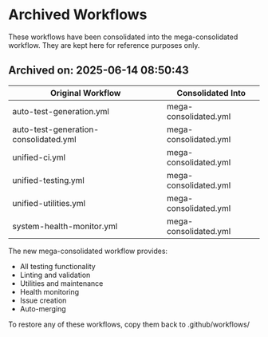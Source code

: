 # Archived Workflows

These workflows have been consolidated into the mega-consolidated workflow.
They are kept here for reference purposes only.

## Archived on: 2025-06-14 08:50:43

| Original Workflow | Consolidated Into |
|------------------|-------------------|
| auto-test-generation.yml | mega-consolidated.yml |
| auto-test-generation-consolidated.yml | mega-consolidated.yml |
| unified-ci.yml | mega-consolidated.yml |
| unified-testing.yml | mega-consolidated.yml |
| unified-utilities.yml | mega-consolidated.yml |
| system-health-monitor.yml | mega-consolidated.yml |

The new mega-consolidated workflow provides:
- All testing functionality
- Linting and validation
- Utilities and maintenance
- Health monitoring
- Issue creation
- Auto-merging

To restore any of these workflows, copy them back to .github/workflows/
